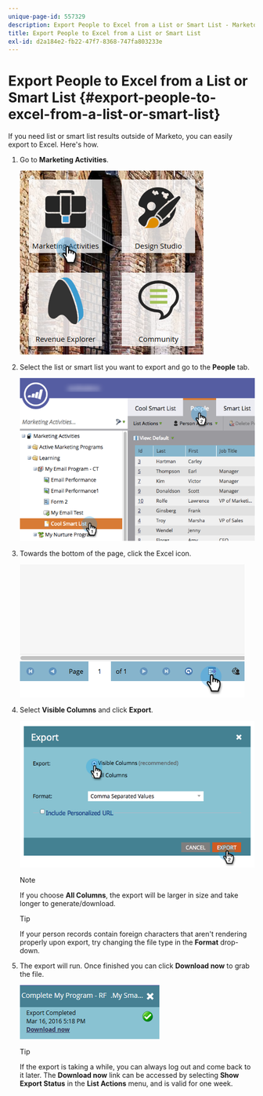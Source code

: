 ```yaml
---
unique-page-id: 557329
description: Export People to Excel from a List or Smart List - Marketo Docs - Product Documentation
title: Export People to Excel from a List or Smart List
exl-id: d2a184e2-fb22-47f7-8368-747fa803233e
---
```

# Export People to Excel from a List or Smart List {#export-people-to-excel-from-a-list-or-smart-list}

If you need list or smart list results outside of Marketo, you can easily export to Excel. Here's how.

1. Go to **Marketing Activities**.

   ![](assets/ma.png)

1. Select the list or smart list you want to export and go to the **People** tab.

   ![](assets/smartlistpeopletab-hands.png)

1. Towards the bottom of the page, click the Excel icon.

   ![](assets/exportpeople.png)

1. Select **Visible Columns** and click **Export**.

   ![](assets/image2014-9-11-14-3a1-3a37.png)

   >[!NOTE]
   >
   >If you choose **All Columns**, the export will be larger in size and take longer to generate/download.

   >[!TIP]
   >
   >If your person records contain foreign characters that aren't rendering properly upon export, try changing the file type in the **Format** drop-down.

1. The export will run. Once finished you can click **Download now** to grab the file.

   ![](assets/popup.png)

   >[!TIP]
   >
   >If the export is taking a while, you can always log out and come back to it later. The **Download now** link can be accessed by selecting **Show Export Status** in the **List Actions** menu, and is valid for one week.
